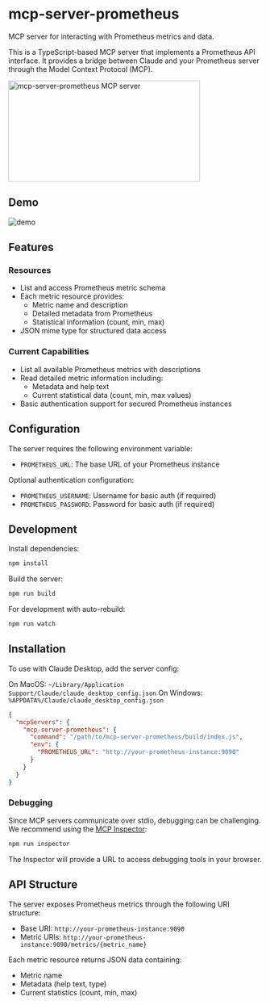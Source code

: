 # mcp-server-prometheus

MCP server for interacting with Prometheus metrics and data.

This is a TypeScript-based MCP server that implements a Prometheus API interface. It provides a bridge between Claude and your Prometheus server through the Model Context Protocol (MCP).

<a href="https://glama.ai/mcp/servers/y7b3qba8jy"><img width="380" height="200" src="https://glama.ai/mcp/servers/y7b3qba8jy/badge" alt="mcp-server-prometheus MCP server" /></a>

## Demo

![demo](/demo.png)

## Features

### Resources

- List and access Prometheus metric schema
- Each metric resource provides:
  - Metric name and description
  - Detailed metadata from Prometheus
  - Statistical information (count, min, max)
- JSON mime type for structured data access

### Current Capabilities

- List all available Prometheus metrics with descriptions
- Read detailed metric information including:
  - Metadata and help text
  - Current statistical data (count, min, max values)
- Basic authentication support for secured Prometheus instances

## Configuration

The server requires the following environment variable:

- `PROMETHEUS_URL`: The base URL of your Prometheus instance

Optional authentication configuration:

- `PROMETHEUS_USERNAME`: Username for basic auth (if required)
- `PROMETHEUS_PASSWORD`: Password for basic auth (if required)

## Development

Install dependencies:

```bash
npm install
```

Build the server:

```bash
npm run build
```

For development with auto-rebuild:

```bash
npm run watch
```

## Installation

To use with Claude Desktop, add the server config:

On MacOS: `~/Library/Application Support/Claude/claude_desktop_config.json`
On Windows: `%APPDATA%/Claude/claude_desktop_config.json`

```json
{
  "mcpServers": {
    "mcp-server-prometheus": {
      "command": "/path/to/mcp-server-prometheus/build/index.js",
      "env": {
        "PROMETHEUS_URL": "http://your-prometheus-instance:9090"
      }
    }
  }
}
```

### Debugging

Since MCP servers communicate over stdio, debugging can be challenging. We recommend using the [MCP Inspector](https://github.com/modelcontextprotocol/inspector):

```bash
npm run inspector
```

The Inspector will provide a URL to access debugging tools in your browser.

## API Structure

The server exposes Prometheus metrics through the following URI structure:

- Base URI: `http://your-prometheus-instance:9090`
- Metric URIs: `http://your-prometheus-instance:9090/metrics/{metric_name}`

Each metric resource returns JSON data containing:

- Metric name
- Metadata (help text, type)
- Current statistics (count, min, max)
